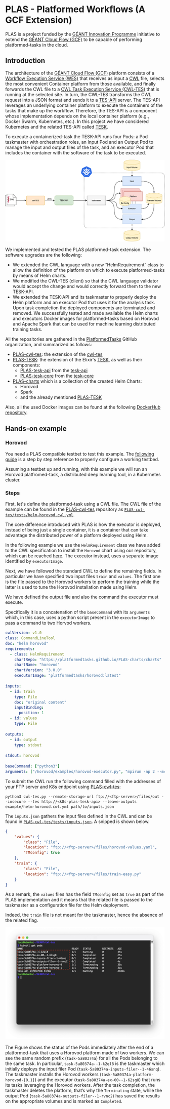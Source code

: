 # PLAS - Platformed Workflows (A GCF Extension)

PLAS is a project funded by the [GÉANT Innovation Programme](https://community.geant.org/community-programme-portfolio/innovation-programme/) initiative to extend the [GÉANT Cloud Flow (GCF)](https://clouds.geant.org/community-cloud/) to be capable of performing platformed-tasks in the cloud.

## Introduction

The architecture of the [GÉANT Cloud Flow (GCF)](https://clouds.geant.org/community-cloud/) platform consists of a [Workflow Execution Service (WES)](https://github.com/elixir-cloud-aai/cwl-WES) that receives as input a [CWL](https://github.com/common-workflow-language/common-workflow-language) file, selects the most convenient Container platform from those available, and finally forwards the CWL file to a [CWL Task Execution Service (CWL-TES)](https://github.com/ohsu-comp-bio/cwl-tes) that is running at the selected site. In turn, the CWL-TES transforms the CWL request into a JSON format and sends it to a [TES-API](https://github.com/ga4gh/task-execution-schemas) server. The TES-API leverages an underlying container platform to execute the containers of the tasks that make up the workflow. Therefore, the TES-API is a component whose implementation depends on the local container platform (e.g., Docker Swarm, Kubernetes, etc.). In this project we have considered Kubernetes and the related TES-API called [TESK](https://github.com/elixir-cloud-aai/TESK). 

To execute a containerized-task the TESK-API runs four Pods: a Pod taskmaster with orchestration roles, an Input Pod and an Output Pod to manage the input and output files of the task, and an executor Pod that includes the container with the software of the task to be executed.

![PLAS-extension](src/plas.png)

We implemented and tested the PLAS platformed-task extension.
The software upgrades are the following:

- We extended the CWL language with a new “HelmRequirement” class to allow the definition of the platform on which to execute platformed-tasks by means of Helm charts.
- We modified the CWL-TES (client) so that the CWL language validator would accept the change and would correctly forward them to the new TESK-API.
- We extended the TESK-API and its taskmaster to properly deploy the Helm platform and an executor Pod that uses it for the analysis task. Upon task completion the deployed components are terminated and removed.
We successfully tested and made available the Helm charts and executors Docker images for platformed-tasks based on Horovod and Apache Spark that can be used for machine learning distributed training tasks.

All the repositories are gathered in the [PlatformedTasks](https://github.com/PlatformedTasks) GitHub organization, and summarized as follows:
- [PLAS-cwl-tes](https://github.com/PlatformedTasks/PLAS-cwl-tes): the extension of the [cwl-tes](https://github.com/ohsu-comp-bio/cwl-tes)
- [PLAS-TESK](https://github.com/PlatformedTasks/PLAS-TESK): the extension of the Elixir's [TESK](https://github.com/elixir-cloud-aai/TESK), as well as their components:
    - [PLAS-tesk-api](https://github.com/PlatformedTasks/PLAS-tesk-api) from the [tesk-api](https://github.com/elixir-cloud-aai/tesk-api)
    - [PLAS-tesk-core](https://github.com/PlatformedTasks/PLAS-tesk-core) from the [tesk-core](https://github.com/elixir-cloud-aai/tesk-core)
- [PLAS-charts](https://github.com/PlatformedTasks/PLAS-charts) which is a collection of the created Helm Charts:
    - Horovod
    - Spark
    - and the already mentioned [PLAS-TESK](https://github.com/PlatformedTasks/PLAS-TESK)

Also, all the used Docker images can be found at the following [DockerHub repository](https://hub.docker.com/u/platformedtasks).


## Hands-on example
### Horovod
You need a PLAS compatible testbet to test this example. 
The [following guide](Step-by-Step.md) is a step by step reference to properly configure a working testbed.

Assuming a testbet up and running, with this example we will run an Horovod platfromed-task, a distributed deep learning tool, in a Kubernetes cluster.

### Steps
First, let's define the platformed-task using a CWL file. The CWL file of the example can be found in the [PLAS-cwl-tes](https://github.com/PlatformedTasks/PLAS-cwl-tes.git) repository as [`PLAS-cwl-tes/tests/helm-horovod.cwl.yml`](https://github.com/PlatformedTasks/PLAS-cwl-tes/blob/main/tests/helm-horovod.cwl.yml).

The core difference introduced with PLAS is how the executor is deployed, instead of being just a single container, it is a container that can take advantage the distributed power of a platform deployed using Helm.

In the following example we use the `HelmRequirement` class we have added to the CWL specification to install the `Horovod` chart using our repository, which can be reached [here](https://github.com/PlatformedTasks/PLAS-charts).
The executor instead, uses a separate image identified by `executorImage`.

Next, we have followed the standard CWL to define the remaining fields.
In particular we have specified two input files `train` and `values`.
The first one is the file passed to the Horovod workers to perform the training while the latter is used to tune the Horovod installation made using Helm.

We have defined the output file and also the command the executor must execute.

Specifically it is a concatenation of the `baseCommand` with its `arguments` which, in this case, uses a python script present in the `executorImage` to pass a command to two Horvod workers.

```yaml
cwlVersion: v1.0
class: CommandLineTool
doc: "helm horovod"
requirements:
  - class: HelmRequirement
    chartRepo: "https://platformedtasks.github.io/PLAS-charts/charts"
    chartName: "horovod"
    chartVersion: "3.0.0"
    executorImage: "platformedtasks/horovod:latest"

inputs:
  - id: train
    type: File
    doc: "original content"
    inputBinding:
      position: 1
  - id: values
    type: File

outputs:
  - id: output
    type: stdout

stdout: horovod

baseCommand: ["python3"]
arguments: ["/horovod/examples/horovod-executor.py", "mpirun -np 2 --mca orte_keep_fqdn_hostnames t --allow-run-as-root --display-map --tag-output --timestamp-output"]
```

To submit the CWL run the following command filled with the addresses of your FTP server and K8s endpoint using [PLAS-cwl-tes](https://github.com/PlatformedTasks/PLAS-cwl-tes.git):

```shell
python3 cwl-tes.py --remote-storage-url ftp://<ftp-server>/files/out --insecure --tes http://<k8s-plas-tesk-api> --leave-outputs example/helm-horovod.cwl.yml path/to/inputs.json
```

The `inputs.json` gathers the input files defined in the CWL and can be found in [`PLAS-cwl-tes/tests/inputs.json`](https://github.com/PlatformedTasks/PLAS-cwl-tes/blob/main/tests/inputs.json). A snipped is shown below. 

```json
{
    "values": {
        "class": "File",
        "location": "ftp://<ftp-server>/files/horovod-values.yaml",
        "TMconfig": true
    },
    "train": {
        "class": "File",
        "location": "ftp://<ftp-server>/files/train-easy.py"
    }
}
```

As a remark, the `values` files has the field `TMconfig` set as `true` as part of the PLAS implementation and it means that the related file is passed to the taskmaster as a configuration file for the Helm deployment.

Indeed, the `train` file is not meant for the taskmaster, hence the absence of the related flag.


![plas-horovod-deployment](src/plas-horovod-deployment.jpg)

The Figure shows the status of the Pods immediately after the end of a platformed-task that uses a Horovod platform made of two workers. 
We can see the same random prefix (`task-5a80374a`) for all the Pods belonging to the same task. In particular, `task-5a80374a--1-k2ql8` is the taskmaster which initially deploys the input filer Pod (`task-5a80374a-inputs-filer--1-46snq`). The taskmaster installs the Horovod workers (`task-5a80374a-platform-horovod-{0,1}`) and the executor (`task-5a80374a-ex-00--1-62sg8`) that runs its tasks leveraging the Horovod workers. After the task completion, the taskmaster deletes the platform, that’s why the `Terminating` state, while the output Pod (`task-5a80374a-outputs-filer--1-rvnc2`) has saved the results on the appropriate volumes and is marked as `Completed`.
